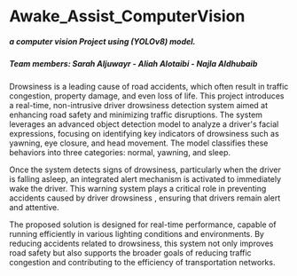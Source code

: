 # Awake_Assist_ComputerVision

##### a computer vision Project using (YOLOv8) model.

##### Team members: Sarah Aljuwayr - Aliah Alotaibi - Najla Aldhubaib


Drowsiness is a leading cause of road accidents, which often result in traffic congestion, property damage, and even loss of life. This project introduces a real-time, non-intrusive driver drowsiness detection system aimed at enhancing road safety and minimizing traffic disruptions. The system leverages an advanced object detection model to analyze a driver's facial expressions, focusing on identifying key indicators of drowsiness such as yawning, eye closure, and head movement. The model classifies these behaviors into three categories: normal, yawning, and sleep.

Once the system detects signs of drowsiness, particularly when the driver is falling asleep, an integrated alert mechanism is activated to immediately wake the driver. This warning system plays a critical role in preventing accidents caused by driver drowsiness , ensuring that drivers remain alert and attentive.

The proposed solution is designed for real-time performance, capable of running efficiently in various lighting conditions and environments. By reducing accidents related to drowsiness, this system not only improves road safety but also supports the broader goals of reducing traffic congestion and contributing to the efficiency of transportation networks.
